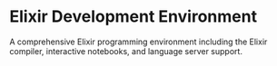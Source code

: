 # Elixir Development Environment

A comprehensive Elixir programming environment including the Elixir compiler, interactive notebooks, and language server support.
